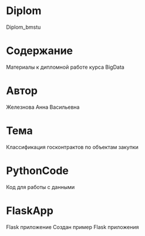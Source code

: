 # Diplom
Diplom_bmstu
# Содержание
Материалы к дипломной работе курса BigData
# Автор
Железнова Анна Васильевна
# Тема
Классификация госконтрактов по объектам закупки
# PythonCode
Код для работы с данными
# FlaskApp
Flask приложение
Создан пример Flask приложения